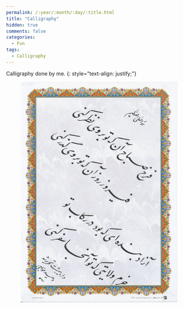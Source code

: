 ```yaml
---
permalink: /:year/:month/:day/:title.html
title: "Calligraphy"
hidden: true
comments: false
categories:
  - Fun
tags:
  - Calligraphy
---
```


Calligraphy done by me.
{: style="text-align: justify;"}
<br>

<figure>
    <a href="/assets/img/blogs/2018/07/16/nastaliq1.jpg"><img src="/assets/img/blogs/2018/07/16/nastaliq1.jpg"></a>
</figure>
